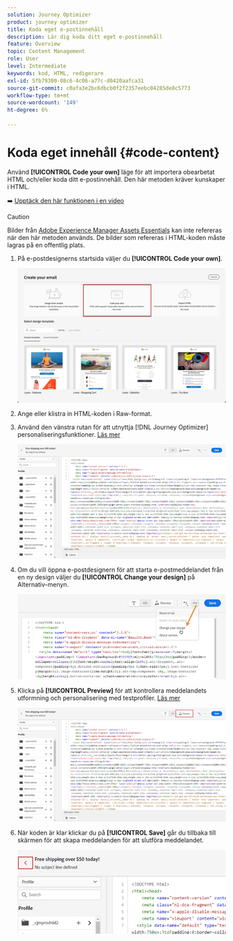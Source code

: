 ```yaml
---
solution: Journey Optimizer
product: journey optimizer
title: Koda eget e-postinnehåll
description: Lär dig koda ditt eget e-postinnehåll
feature: Overview
topic: Content Management
role: User
level: Intermediate
keywords: kod, HTML, redigerare
exl-id: 5fb79300-08c6-4c06-a77c-d0420aafca31
source-git-commit: c0afa3e2bc6dbcb0f2f2357eebc04285de8c5773
workflow-type: tm+mt
source-wordcount: '149'
ht-degree: 6%

---
```


# Koda eget innehåll {#code-content}

Använd **[!UICONTROL Code your own]** läge för att importera obearbetat HTML och/eller koda ditt e-postinnehåll. Den här metoden kräver kunskaper i HTML.

➡️ [Upptäck den här funktionen i en video](#video)

>[!CAUTION]
>
> Bilder från [Adobe Experience Manager Assets Essentials](assets-essentials.md) kan inte refereras när den här metoden används. De bilder som refereras i HTML-koden måste lagras på en offentlig plats.

1. På e-postdesignerns startsida väljer du **[!UICONTROL Code your own]**.

   ![](assets/code-your-own.png)

1. Ange eller klistra in HTML-koden i Raw-format.

1. Använd den vänstra rutan för att utnyttja [!DNL Journey Optimizer] personaliseringsfunktioner. [Läs mer](../personalization/personalize.md)

   ![](assets/code-editor.png)

1. Om du vill öppna e-postdesignern för att starta e-postmeddelandet från en ny design väljer du **[!UICONTROL Change your design]** på Alternativ-menyn.

   ![](assets/code-editor-change-design.png)

1. Klicka på **[!UICONTROL Preview]** för att kontrollera meddelandets utformning och personalisering med testprofiler. [Läs mer](preview.md)

   ![](assets/code-editor-preview.png)

1. När koden är klar klickar du på **[!UICONTROL Save]** går du tillbaka till skärmen för att skapa meddelanden för att slutföra meddelandet.

   ![](assets/code-editor-save.png)
